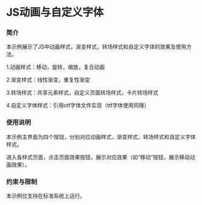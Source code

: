 # JS动画与自定义字体<a name="ZH-CN_TOPIC_0000001126346896"></a>

### 简介<a name="section104mcpsimp"></a>

本示例展示了JS中动画样式，渐变样式，转场样式和自定义字体的效果及使用方法。

1.动画样式：移动，旋转，缩放，复合动画

2.渐变样式：线性渐变，重复性渐变

3.转场样式：共享元素样式，自定义页面转场样式，卡片转场样式

4.自定义字体样式：引用otf字体文件实现（ttf字体使用同理）

### 使用说明<a name="section111mcpsimp"></a>

本示例主界面为四个按钮，分别对应动画样式，渐变样式，转场样式和自定义字体样式。

进入各样式页面，点击页面效果按钮，展示对应效果（如“移动”按钮，展示移动动画效果）。

### 约束与限制<a name="section115mcpsimp"></a>

本示例仅支持在标准系统上运行。

